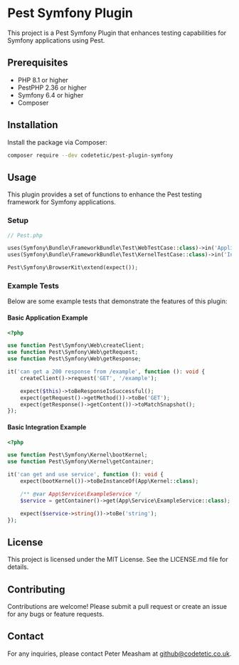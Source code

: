 # Pest Symfony Plugin

This project is a Pest Symfony Plugin that enhances testing capabilities for Symfony applications using Pest.

## Prerequisites

- PHP 8.1 or higher
- PestPHP 2.36 or higher
- Symfony 6.4 or higher
- Composer

## Installation

Install the package via Composer:

```bash
composer require --dev codetetic/pest-plugin-symfony
```

## Usage

This plugin provides a set of functions to enhance the Pest testing framework for Symfony applications.

### Setup

```php
// Pest.php

uses(Symfony\Bundle\FrameworkBundle\Test\WebTestCase::class)->in('Application');
uses(Symfony\Bundle\FrameworkBundle\Test\KernelTestCase::class)->in('Integration');

Pest\Symfony\BrowserKit\extend(expect());
```

### Example Tests

Below are some example tests that demonstrate the features of this plugin:

#### Basic Application Example

```php
<?php

use function Pest\Symfony\Web\createClient;
use function Pest\Symfony\Web\getRequest;
use function Pest\Symfony\Web\getResponse;

it('can get a 200 response from /example', function (): void {
    createClient()->request('GET', '/example');

    expect($this)->toBeResponseIsSuccessful();
    expect(getRequest()->getMethod())->toBe('GET');
    expect(getResponse()->getContent())->toMatchSnapshot();
});
```

#### Basic Integration Example

```php
<?php

use function Pest\Symfony\Kernel\bootKernel;
use function Pest\Symfony\Kernel\getContainer;

it('can get and use service', function (): void {
    expect(bootKernel())->toBeInstanceOf(App\Kernel::class);

    /** @var App\Service\ExampleService */
    $service = getContainer()->get(App\Service\ExampleService::class);

    expect($service->string())->toBe('string');
});
```

## License

This project is licensed under the MIT License. See the LICENSE.md file for details.

## Contributing

Contributions are welcome! Please submit a pull request or create an issue for any bugs or feature requests.

## Contact

For any inquiries, please contact Peter Measham at github@codetetic.co.uk.